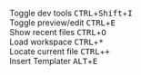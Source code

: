 ﻿
Toggle dev tools        <kbd>CTRL</kbd>+<kbd>Shift</kbd>+<kbd>I</kbd>   
Toggle preview/edit     <kbd>CTRL</kbd>+<kbd>E</kbd>                  
Show recent files       <kbd>CTRL</kbd>+<kbd>O</kbd>                  
Load workspace          <kbd>CTRL</kbd>+<kbd>*</kbd>                  
Locate current file     <kbd>CTRL</kbd>+<kbd>+</kbd>                  
Insert Templater        <kbd>ALT</kbd>+<kbd>E</kbd>                  
